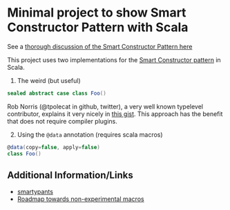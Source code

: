 # Minimal project to show Smart Constructor Pattern with Scala

See a [thorough discussion of the Smart Constructor Pattern here](https://www.cakesolutions.net/teamblogs/enforcing-invariants-in-scala-datatypes)

This project uses two implementations for the [Smart Constructor pattern](https://wiki.haskell.org/Smart_constructors) in Scala.

1) The weird (but useful)

```scala
sealed abstract case class Foo()
```

Rob Norris (@tpolecat in github, twitter), a very well known typelevel contributor, explains it very nicely in [this gist](https://gist.github.com/tpolecat/a5cb0dc9adeacc93f846835ed21c92d2).
This approach has the benefit that does not require compiler plugins.


2) Using the `@data` annotation (requires scala macros)

```scala
@data(copy=false, apply=false) 
class Foo()
```

## Additional Information/Links

* [smartypants](https://github.com/davegurnell/smartypants)
* [Roadmap towards non-experimental macros](http://www.scala-lang.org/blog/2017/10/09/scalamacros.html)
